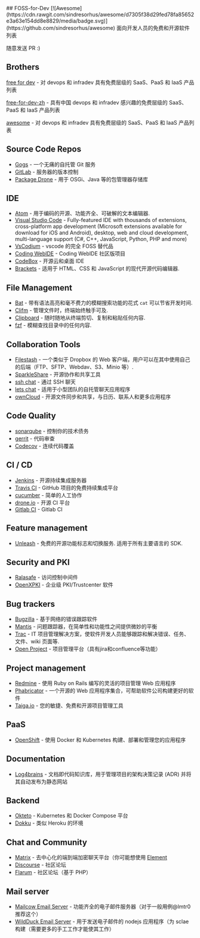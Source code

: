<div class="github-widget" data-repo="tvvocold/FOSS-for-Dev"></div>
## FOSS-for-Dev  [![Awesome](https://cdn.rawgit.com/sindresorhus/awesome/d7305f38d29fed78fa85652e3a63e154dd8e8829/media/badge.svg)](https://github.com/sindresorhus/awesome)
面向开发人员的免费和开源软件列表

 
随意发送 PR :)
## Brothers
[free for dev](https://github.com/ripienaar/free-for-dev) - 对 devops 和 infradev 具有免费层级的 SaaS、PaaS 和 IaaS 产品列表

[free-for-dev-zh](https://github.com/qinghuaiorg/free-for-dev-zh) - 具有中国 devops 和 infradev 感兴趣的免费层级的 SaaS、PaaS 和 IaaS 产品列表

[awesome](https://github.com/sindresorhus/awesome) - 对 devops 和 infradev 具有免费层级的 SaaS、PaaS 和 IaaS 产品列表




## Source Code Repos 

 * [Gogs](https://github.com/gogits/gogs)  - 一个无痛的自托管 Git 服务 
 * [GitLab](https://github.com/gitlabhq/gitlabhq) - 服务器的版本控制
 * [Package Drone](https://github.com/eclipse/packagedrone) - 用于 OSGi、Java 等的包管理器存储库


## IDE 
 * [Atom](https://github.com/atom/atom) - 用于编码的开源、功能齐全、可破解的文本编辑器.
 * [Visual Studio Code](https://github.com/Microsoft/vscode) - Fully-featured IDE with thousands of extensions, cross-platform app development (Microsoft extensions available for download for iOS and Android), desktop, web and cloud development, multi-language support (C#, C++, JavaScript, Python, PHP and more)
 * [VsCodium](https://vscodium.com/) - vscode 的完全 FOSS 替代品
 * [Coding WebIDE](https://github.com/Coding/WebIDE) - Coding WebIDE 社区版项目
 * [CodeBox](https://github.com/CodeboxIDE/codebox) - 开源云和桌面 IDE
 * [Brackets](https://github.com/adobe/brackets) - 适用于 HTML、CSS 和 JavaScript 的现代开源代码编辑器.

## File Management
 * [Bat](https://github.com/sharkdp/bat) - 带有语法高亮和毫不费力的模糊搜索功能的花式 `cat` 可以节省开发时间.
 * [Clifm](https://github.com/leo-arch/clifm) - 管理文件时，终端始终触手可及.
 * [Clipboard](https://github.com/Slackadays/Clipboard) - 随时随地从终端剪切、复制和粘贴任何内容.
 * [fzf](https://github.com/junegunn/fzf) - 模糊查找目录中的任何内容.

## Collaboration Tools

 * [Filestash](http://www.filestash.app) - 一个类似于 Dropbox 的 Web 客户端，用户可以在其中使用自己的后端（FTP、SFTP、Webdav、S3、Minio 等）.
 * [SparkleShare](https://github.com/hbons/SparkleShare) - 开源协作和共享工具
 * [ssh chat](https://github.com/shazow/ssh-chat) - 通过 SSH 聊天 
 * [lets chat](https://github.com/sdelements/lets-chat) - 适用于小型团队的自托管聊天应用程序
 * [ownCloud](https://owncloud.org) - 开源文件同步和共享，与日历、联系人和更多应用程序

## Code Quality

 * [sonarqube](https://github.com/SonarSource/sonarqube) - 控制你的技术债务
 * [gerrit](https://gerrit.googlesource.com/) - 代码审查
 * [Codecov](https://codecov.io/) - 连续代码覆盖


## CI / CD

 * [Jenkins](https://github.com/jenkinsci/jenkins) - 开源持续集成服务器
 * [Travis CI](https://github.com/travis-ci/travis-ci) - GitHub 项目的免费持续集成平台
 * [cucumber](https://github.com/cucumber/cucumber) - 简单的人工协作 
 * [drone.io](https://drone.io) - 开源 CI 平台
 * [Gitlab CI](https://docs.gitlab.com/ee/ci/) - Gitlab CI
 
## Feature management
 * [Unleash](https://github.com/Unleash/unleash)  - 免费的开源功能标志和切换服务. 适用于所有主要语言的 SDK.

## Security and PKI

 * [Ralasafe](http://sourceforge.net/projects/ralasafe/) - 访问控制中间件
 * [OpenXPKI](https://github.com/openxpki/openxpki) - 企业级 PKI/Trustcenter 软件


## Bug trackers

* [Bugzilla](https://github.com/bugzilla/bugzilla) - 基于网络的错误跟踪软件
* [Mantis](https://github.com/mantisbt/mantisbt) - 问题跟踪器，在简单性和功能性之间提供微妙的平衡
* [Trac](https://github.com/edgewall/trac) - IT 项目管理解决方案，使软件开发人员能够跟踪和解决错误、任务、文件、wiki 页面等.
* [Open Project](https://www.openproject.org) - 项目管理平台（具有jira和confluence等功能）

## Project management
* [Redmine](https://github.com/redmine/redmine) - 使用 Ruby on Rails 编写的灵活的项目管理 Web 应用程序
* [Phabricator](https://github.com/phacility/phabricator) - 一个开源的 Web 应用程序集合，可帮助软件公司构建更好的软件
* [Taiga.io](https://github.com/taigaio) - 您的敏捷、免费和开源项目管理工具

## PaaS

 * [OpenShift](https://github.com/openshift/origin) - 使用 Docker 和 Kubernetes 构建、部署和管理您的应用程序

## Documentation

 * [Log4brains](https://github.com/thomvaill/log4brains) - 文档即代码知识库，用于管理项目的架构决策记录 (ADR) 并将其自动发布为静态网站

## Backend

* [Okteto](https://www.okteto.com/) - Kubernetes 和 Docker Compose 平台
* [Dokku](https://dokku.com/) - 类似 Heroku 的环境 

## Chat and Community

* [Matrix](https://matrix.org) - 去中心化的端到端加密聊天平台（你可能想使用 [Element](https://element.io/)
* [Discourse](https://discourse.org) - 社区论坛
* [Flarum](https://flarum.org) - 社区论坛（基于 PHP）

## Mail server

* [Mailcow Email Server](https://mailcow.email/) - 功能齐全的电子邮件服务器（对于一般用例@lmtr0 推荐这个）
* [WildDuck Email Server](https://wildduck.email/) - 用于发送电子邮件的 nodejs 应用程序（为 sclae 构建（需要更多的手工工作才能使其工作）
